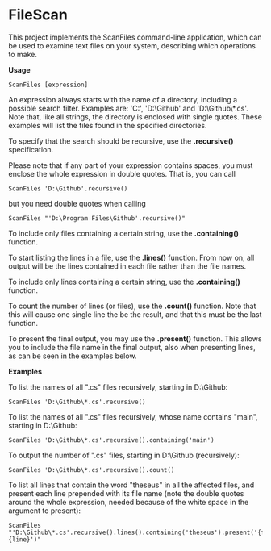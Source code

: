 # FileScan

This project implements the ScanFiles command-line application, which can be used to examine text files on your system, describing which operations to make.

__Usage__ 

    ScanFiles [expression]

An expression always starts with the name of a directory, including a possible search filter. Examples are: 'C:\', 'D:\Github' and 'D:\Github\\\*.cs'. Note that, like all strings, the directory is enclosed with single quotes. These examples will list the files found in the specified directories.

To specify that the search should be recursive, use the __.recursive()__ specification.

Please note that if any part of your expression contains spaces, you must enclose the whole expression in double quotes. That is, you can call

    ScanFiles 'D:\Github'.recursive()
   
but you need double quotes when calling

    ScanFiles "'D:\Program Files\Github'.recursive()"
   
To include only files containing a certain string, use the __.containing()__ function.

To start listing the lines in a file, use the __.lines()__ function. From now on, all output will be the lines contained in each file rather than the file names.

To include only lines containing a certain string, use the __.containing()__ function.

To count the number of lines (or files), use the __.count()__ function. Note that this will cause one single line the be the result, and that this must be the last function.

To present the final output, you may use the __.present()__ function. This allows you to include the file name in the final output, also when presenting lines, as can be seen in the examples below.

__Examples__

To list the names of all \".cs\" files recursively, starting in D:\Github:

    ScanFiles 'D:\Github\*.cs'.recursive() 
    
To list the names of all \".cs\" files recursively, whose name contains "main", starting in D:\Github:

    ScanFiles 'D:\Github\*.cs'.recursive().containing('main')

To output the number of \".cs\" files, starting in D:\Github (recursively):

    ScanFiles 'D:\Github\*.cs'.recursive().count()

To list all lines that contain the word "theseus" in all the affected files, and present each line prepended with its file name (note the double quotes around the whole expression, needed because of the white space in the argument to present):

    ScanFiles "'D:\Github\*.cs'.recursive().lines().containing('theseus').present('{file}: {line}')"
